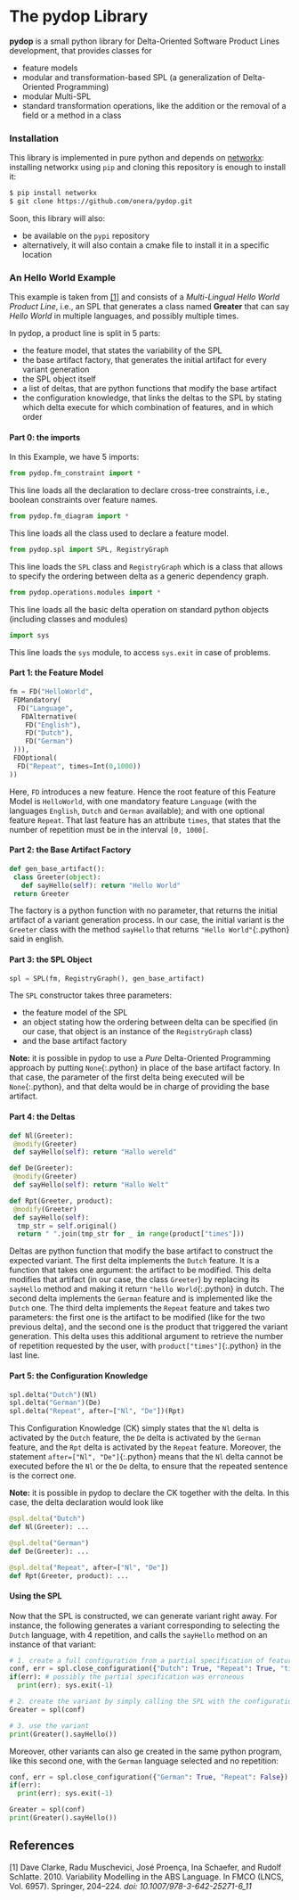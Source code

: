 
# The pydop Library


**pydop** is a small python library for Delta-Oriented Software Product Lines development, that provides classes for
 - feature models
 - modular and transformation-based SPL (a generalization of Delta-Oriented Programming)
 - modular Multi-SPL
 - standard transformation operations, like the addition or the removal of a field or a method in a class

### Installation

This library is implemented in pure python and depends on [networkx](https://networkx.org/):
 installing networkx using `pip` and cloning this repository is enough to install it:
```bash
$ pip install networkx
$ git clone https://github.com/onera/pydop.git
```
Soon, this library will also:
 - be available on the `pypi` repository
 - alternatively, it will also contain a cmake file to install it in a specific location


### An Hello World Example

This example is taken from [[1]](#1) and consists of a *Multi-Lingual Hello World Product Line*, 
 i.e., an SPL that generates a class named **Greater** that can say *Hello World* in multiple languages, and possibly multiple times.

In pydop, a product line is split in 5 parts:
 - the feature model, that states the variability of the SPL
 - the base artifact factory, that generates the initial artifact for every variant generation
 - the SPL object itself
 - a list of deltas, that are python functions that modify the base artifact
 - the configuration knowledge, that links the deltas to the SPL by stating which delta execute for which combination of features, and in which order

#### Part 0: the imports

In this Example, we have 5 imports:
```python
from pydop.fm_constraint import *
```
This line loads all the declaration to declare cross-tree constraints, i.e., boolean constraints over feature names.
```python
from pydop.fm_diagram import *
```
This line loads all the class used to declare a feature model.
```python
from pydop.spl import SPL, RegistryGraph
```
This line loads the `SPL` class and `RegistryGraph` which is a class that allows to specify the ordering between delta as a generic dependency graph.
```python
from pydop.operations.modules import *
```
This line loads all the basic delta operation on standard python objects (including classes and modules)
```python
import sys
```
This line loads the `sys` module, to access `sys.exit` in case of problems.


#### Part 1: the Feature Model

```python
fm = FD("HelloWorld",
 FDMandatory(
  FD("Language",
   FDAlternative(
    FD("English"),
    FD("Dutch"),
    FD("German")
 ))),
 FDOptional(
  FD("Repeat", times=Int(0,1000))
))
```

Here, `FD` introduces a new feature.
Hence the root feature of this Feature Model is `HelloWorld`, with one mandatory feature `Language`
 (with the languages `English`, `Dutch` and `German` available);
 and with one optional feature `Repeat`.
That last feature has an attribute `times`, that states that the number of repetition must be in the interval `[0, 1000[`.

#### Part 2: the Base Artifact Factory

```python
def gen_base_artifact():
 class Greeter(object):
   def sayHello(self): return "Hello World"
 return Greeter
```

The factory is a python function with no parameter, that returns the initial artifact of a variant generation process.
In our case, the initial variant is the `Greeter` class with the method `sayHello` that returns `"Hello World"`{:.python} said in english.

#### Part 3: the SPL Object

```python
spl = SPL(fm, RegistryGraph(), gen_base_artifact)
```

The `SPL` constructor takes three parameters:
 - the feature model of the SPL
 - an object stating how the ordering between delta can be specified (in our case, that object is an instance of the `RegistryGraph` class)
 - and the base artifact factory


**Note:** it is possible in pydop to use a *Pure* Delta-Oriented Programming approach by putting `None`{:.python} in place of the base artifact factory.
In that case, the parameter of the first delta being executed will be `None`{:.python}, and that delta would be in charge of providing the base artifact.


#### Part 4: the Deltas

```python
def Nl(Greeter):
 @modify(Greeter)
 def sayHello(self): return "Hallo wereld"

def De(Greeter):
 @modify(Greeter)
 def sayHello(self): return "Hallo Welt"

def Rpt(Greeter, product):
 @modify(Greeter)
 def sayHello(self):
  tmp_str = self.original()
  return " ".join(tmp_str for _ in range(product["times"]))
```

Deltas are python function that modify the base artifact to construct the expected variant.
The first delta implements the `Dutch` feature.
It is a function that takes one argument: the artifact to be modified.
This delta modifies that artifact (in our case, the class `Greeter`) by replacing its `sayHello` method and making it return `"hello World`{:.python} in dutch.
The second delta implements the `German` feature and is implemented like the `Dutch` one.
The third delta implements the `Repeat` feature and takes two parameters:
 the first one is the artifact to be modified (like for the two previous delta),
 and the second one is the product that triggered the variant generation.
This delta uses this additional argument to retrieve the number of repetition requested by the user, with `product["times"]`{:.python} in the last line.

#### Part 5: the Configuration Knowledge

```python
spl.delta("Dutch")(Nl)
spl.delta("German")(De)
spl.delta("Repeat", after=["Nl", "De"])(Rpt)
```

This Configuration Knowledge (CK) simply states that
 the `Nl` delta is activated by the `Dutch` feature,
 the `De` delta is activated by the `German` feature,
 and the `Rpt` delta is activated by the `Repeat` feature.
Moreover, the statement `after=["Nl", "De"]`{:.python} means that the `Nl` delta cannot be executed before the `Nl` or the `De` delta,
 to ensure that the repeated sentence is the correct one.


**Note:** it is possible in pydop to declare the CK together with the delta.
In this case, the delta declaration would look like

```python
@spl.delta("Dutch")
def Nl(Greeter): ...

@spl.delta("German")
def De(Greeter): ...

@spl.delta("Repeat", after=["Nl", "De"])
def Rpt(Greeter, product): ...
```

#### Using the SPL

Now that the SPL is constructed, we can generate variant right away.
For instance, the following generates a variant corresponding to selecting the `Dutch` language, with 4 repetition,
 and calls the `sayHello` method on an instance of that variant:

```python
# 1. create a full configuration from a partial specification of features
conf, err = spl.close_configuration({"Dutch": True, "Repeat": True, "times": 4})
if(err): # possibly the partial specification was erroneous
  print(err); sys.exit(-1)

# 2. create the variant by simply calling the SPL with the configuration in parameter
Greater = spl(conf)

# 3. use the variant
print(Greater().sayHello())
```

Moreover, other variants can also ge created in the same python program, like this second one, with the `German` language selected and no repetition:

```python
conf, err = spl.close_configuration({"German": True, "Repeat": False})
if(err):
  print(err); sys.exit(-1)

Greater = spl(conf)
print(Greater().sayHello())
```


## References
<a name="1">[1]</a> 
Dave Clarke, Radu Muschevici, José Proença, Ina Schaefer, and Rudolf Schlatte.
2010. Variability Modelling in the ABS Language.
In FMCO (LNCS, Vol. 6957). Springer, 204–224.
*doi: 10.1007/978-3-642-25271-6_11*